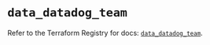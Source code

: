 # `data_datadog_team`

Refer to the Terraform Registry for docs: [`data_datadog_team`](https://registry.terraform.io/providers/datadog/datadog/3.69.0/docs/data-sources/team).
